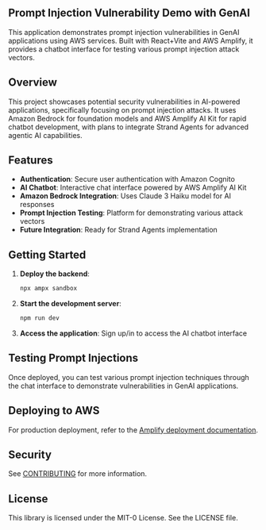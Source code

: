 ## Prompt Injection Vulnerability Demo with GenAI

This application demonstrates prompt injection vulnerabilities in GenAI applications using AWS services. Built with React+Vite and AWS Amplify, it provides a chatbot interface for testing various prompt injection attack vectors.

## Overview

This project showcases potential security vulnerabilities in AI-powered applications, specifically focusing on prompt injection attacks. It uses Amazon Bedrock for foundation models and AWS Amplify AI Kit for rapid chatbot development, with plans to integrate Strand Agents for advanced agentic AI capabilities.

## Features

- **Authentication**: Secure user authentication with Amazon Cognito
- **AI Chatbot**: Interactive chat interface powered by AWS Amplify AI Kit
- **Amazon Bedrock Integration**: Uses Claude 3 Haiku model for AI responses
- **Prompt Injection Testing**: Platform for demonstrating various attack vectors
- **Future Integration**: Ready for Strand Agents implementation

## Getting Started

1. **Deploy the backend**:
   ```bash
   npx ampx sandbox
   ```

2. **Start the development server**:
   ```bash
   npm run dev
   ```

3. **Access the application**: Sign up/in to access the AI chatbot interface

## Testing Prompt Injections

Once deployed, you can test various prompt injection techniques through the chat interface to demonstrate vulnerabilities in GenAI applications.

## Deploying to AWS

For production deployment, refer to the [Amplify deployment documentation](https://docs.amplify.aws/react/start/quickstart/#deploy-a-fullstack-app-to-aws).

## Security

See [CONTRIBUTING](CONTRIBUTING.md#security-issue-notifications) for more information.

## License

This library is licensed under the MIT-0 License. See the LICENSE file.